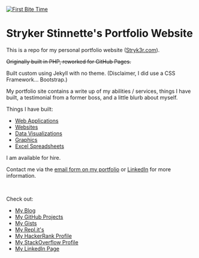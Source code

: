 [![First Bite Time](https://img.shields.io/badge/first%20byte%20time-A%20/%200.326s-brightgreen.svg?style=flat)](https://www.webpagetest.org)

# Stryker Stinnette's Portfolio Website

This is a repo for my personal portfolio website ([Stryk3r.com](https://www.stryk3r.com)). 

~~Originally built in PHP, reworked for GitHub Pages.~~

Built custom using Jekyll with no theme. (Disclaimer, I did use a CSS Framework... Bootstrap.)

My portfolio site contains a write up of my abilities / services, things I have built, a testimonial from a former boss, and a little blurb about myself.

Things I have built:
- [Web Applications](https://www.stryk3r.com/#portfolio)
- [Websites](https://www.stryk3r.com/#websites)
- [Data Visualizations](https://www.stryk3r.com/##dashboards)
- [Graphics](https://www.stryk3r.com/#webdesign)
- [Excel Spreadsheets](https://www.stryk3r.com/##dashboards)

I am available for hire. 

Contact me via the [email form on my portfolio](https://www.stryk3r.com/#contact) or [LinkedIn](https://www.linkedin.com/in/strykers) for more information.

<br>

Check out:
- [My Blog](https://blog.stryk3r.com)
- [My GitHub Projects](https://github.com/StrykerKent?tab=repositories)
- [My Gists](https://gist.github.com/StrykerKent)
- [My Repl.it's](https://repl.it/@StrykerKent)
- [My HackerRank Profile](https://www.hackerrank.com/strykerkent)
- [My StackOverflow Profile](https://stackoverflow.com/users/9755234/stryker)
- [My LinkedIn Page](https://www.linkedin.com/in/strykers) 
